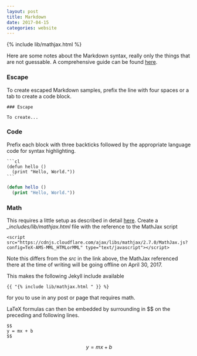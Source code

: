 ```yaml
---
layout: post
title: Markdown
date: 2017-04-15
categories: website
---
```


{% include lib/mathjax.html %}

Here are some notes about the Markdown syntax, really only the things that are not guessable.  A comprehensive guide can be found [here](https://daringfireball.net/projects/markdown/).

### Escape

To create escaped Markdown samples, prefix the line with four spaces or a tab to create a code block.

    ### Escape

    To create...

### Code

Prefix each block with three backticks followed by the appropriate language code for syntax highlighting.

    ```cl
    (defun hello ()
      (print "Hello, World."))
    ```

```cl
(defun hello ()
  (print "Hello, World."))
```

### Math

This requires a little setup as described in detail [here](http://g14n.info/2014/09/math-on-github-pages/). Create a *_includes/lib/mathjax.html* file with the reference to the MathJax script

    <script src="https://cdnjs.cloudflare.com/ajax/libs/mathjax/2.7.0/MathJax.js?config=TeX-AMS-MML_HTMLorMML" type="text/javascript"></script>

Note this differs from the *src* in the link above, the MathJax referenced there at the time of writing will be going offline on April 30, 2017.  

This makes the following Jekyll include available

    {{ "{% include lib/mathjax.html " }} %}

for you to use in any post or page that requires math.

LaTeX formulas can then be embedded by surrounding in $$ on the preceding and following lines.

    $$
    y = mx + b 
    $$

$$
y = mx + b 
$$

